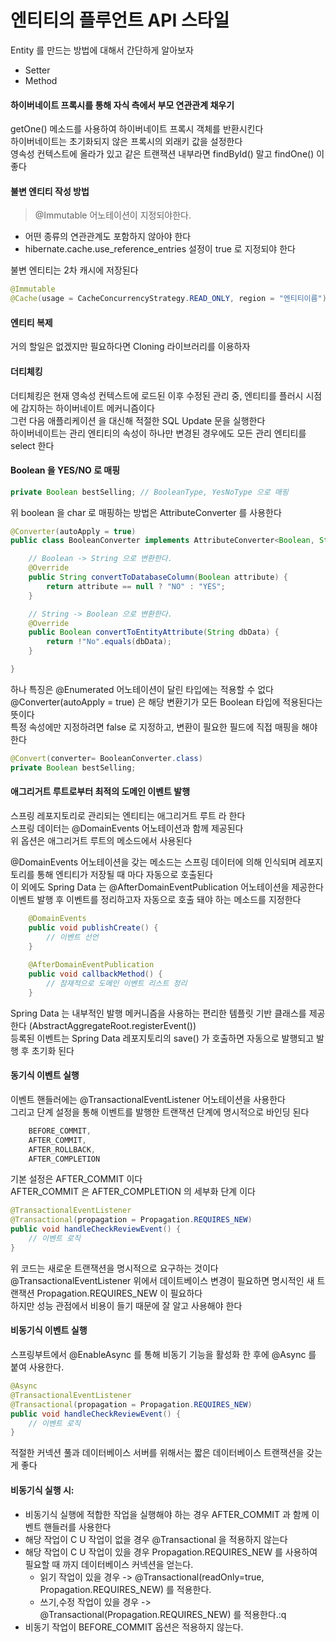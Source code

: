 # 엔티티의 플루언트 API 스타일
Entity 를 만드는 방법에 대해서 간단하게 알아보자 <br>
- Setter
- Method

#### 하이버네이트 프록시를 통해 자식 측에서 부모 연관관계 채우기
getOne() 메소드를 사용하여 하이버네이트 프록시 객체를 반환시킨다 <br>
하이버네이트는 초기화되지 않은 프록시의 외래키 값을 설정한다 <br>
영속성 컨텍스트에 올라가 있고 같은 트랜잭션 내부라면 findById() 말고 findOne() 이 좋다 <br>

#### 불변 엔티티 작성 방법
> @Immutable 어노테이션이 지정되야한다.

- 어떤 종류의 연관관계도 포함하지 않아야 한다
- hibernate.cache.use_reference_entries 설정이 true 로 지정되야 한다 <br>

불변 엔티티는 2차 캐시에 저장된다 <br>
```java
@Immutable
@Cache(usage = CacheConcurrencyStrategy.READ_ONLY, region = "엔티티이름")
```

#### 엔티티 복제
거의 할일은 없겠지만 필요하다면 Cloning 라이브러리를 이용하자 <br>   

#### 더티체킹
더티체킹은 현재 영속성 컨텍스트에 로드된 이후 수정된 관리 중, 엔티티를 플러시 시점에 감지하는 하이버네이트 메커니즘이다 <br>
그런 다음 애플리케이션 을 대신해 적절한 SQL Update 문을 실행한다 <br>
하이버네이트는 관리 엔티티의 속성이 하나만 변경된 경우에도 모든 관리 엔티티를 select 한다 <br>

#### Boolean 을 YES/NO 로 매핑
```java
private Boolean bestSelling; // BooleanType, YesNoType 으로 매핑
```

위 boolean 을 char 로 매핑하는 방법은 AttributeConverter 를 사용한다 <br>
```java
@Converter(autoApply = true)
public class BooleanConverter implements AttributeConverter<Boolean, String> {

    // Boolean -> String 으로 변환한다.
    @Override
    public String convertToDatabaseColumn(Boolean attribute) {
        return attribute == null ? "NO" : "YES";
    }

    // String -> Boolean 으로 변환한다.
    @Override
    public Boolean convertToEntityAttribute(String dbData) {
        return !"No".equals(dbData);
    }

}
```

하나 특징은 @Enumerated 어노테이션이 달린 타입에는 적용할 수 없다 <br>
@Converter(autoApply = true) 은 해당 변환기가 모든 Boolean 타입에 적용된다는 뜻이다 <br>
특정 속성에만 지정하려면 false 로 지정하고, 변환이 필요한 필드에 직접 매핑을 해야한다
```java
@Convert(converter= BooleanConverter.class)
private Boolean bestSelling;
```


#### 애그리거트 루트로부터 최적의 도메인 이벤트 발행
스프링 레포지토리로 관리되는 엔티티는 애그리거트 루트 라 한다 <br>
스프링 데이터는 @DomainEvents 어노테이션과 함께 제공된다 <br>
위 옵션은 애그리거트 루트의 메소드에서 사용된다 <br>

@DomainEvents 어노테이션을 갖는 메소드는 스프링 데이터에 의해 인식되며 레포지토리를 통해 엔티티가 저장될 때 마다 자동으로 호출된다 <br>
이 외에도 Spring Data 는 @AfterDomainEventPublication 어노테이션을 제공한다 <br>
이벤트 발행 후 이벤트를 정리하고자 자동으로 호출 돼야 하는 메소드를 지정한다 <br>
```java
    @DomainEvents
    public void publishCreate() {
        // 이벤트 선언
    }
    
    @AfterDomainEventPublication
    public void callbackMethod() {
        // 잠재적으로 도메인 이벤트 리스트 정리
    }
```

Spring Data 는 내부적인 발행 메커니즘을 사용하는 편리한 템플릿 기반 클래스를 제공한다 (AbstractAggregateRoot.registerEvent()) <br>
등록된 이벤트는 Spring Data 레포지토리의 save() 가 호출하면 자동으로 발행되고 발행 후 초기화 된다 <br>

#### 동기식 이벤트 실행
이벤트 핸들러에는 @TransactionalEventListener 어노테이션을 사용한다 <br>
그리고 단계 설정을 통해 이벤트를 발행한 트랜잭션 단계에 명시적으로 바인딩 된다 <br>
```java
    BEFORE_COMMIT,
	AFTER_COMMIT,
	AFTER_ROLLBACK,
	AFTER_COMPLETION
```

기본 설정은 AFTER_COMMIT 이다 <br>
AFTER_COMMIT 은 AFTER_COMPLETION 의 세부화 단계 이다 <br>

```java
@TransactionalEventListener
@Transactional(propagation = Propagation.REQUIRES_NEW)
public void handleCheckReviewEvent() {
    // 이벤트 로직
}
```

위 코드는 새로운 트랜잭션을 명시적으로 요구하는 것이다 <br>
@TransactionalEventListener 위에서 데이트베이스 변경이 필요하면 명시적인 새 트랜잭션 Propagation.REQUIRES_NEW 이 필요하다 <br>
하지만 성능 관점에서 비용이 들기 때문에 잘 알고 사용해야 한다 <br>

#### 비동기식 이벤트 실행
스프링부트에서 @EnableAsync 를 통해 비동기 기능을 활성화 한 후에 @Async 를 붙여 사용한다.
```java
@Async
@TransactionalEventListener
@Transactional(propagation = Propagation.REQUIRES_NEW)
public void handleCheckReviewEvent() {
    // 이벤트 로직
}
```

적절한 커넥션 풀과 데이터베이스 서버를 위해서는 짧은 데이터베이스 트랜잭션을 갖는게 좋다 <br>
#### 비동기식 실행 시:
- 비동기식 실행에 적합한 작업을 실행해야 하는 경우 AFTER_COMMIT 과 함께 이벤트 핸들러를 사용한다
- 해당 작업이 C U 작업이 없을 경우 @Transactional 을 적용하지 않는다
- 해당 작업이 C U 작업이 있을 경우 Propagation.REQUIRES_NEW 를 사용하여 필요할 때 까지 데이터베이스 커넥션을 얻는다.
  - 읽기 작업이 있을 경우 -> @Transactional(readOnly=true, Propagation.REQUIRES_NEW) 를 적용한다.
  - 쓰기,수정 작업이 있을 경우 -> @Transactional(Propagation.REQUIRES_NEW) 를 적용한다.:q
- 비동기 작업이 BEFORE_COMMIT 옵션은 적용하지 않는다.